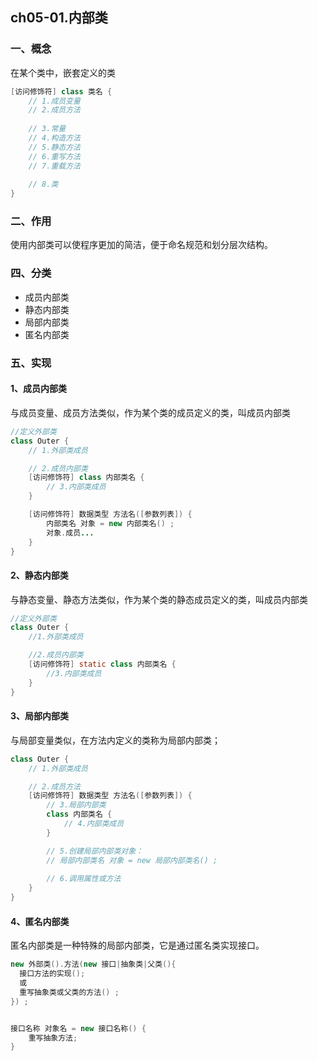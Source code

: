 ## ch05-01.内部类

### 一、概念

在某个类中，嵌套定义的类

```java
[访问修饰符] class 类名 {
    // 1.成员变量
    // 2.成员方法
    
    // 3.常量
    // 4.构造方法
    // 5.静态方法
    // 6.重写方法
    // 7.重载方法
    
    // 8.类
}
```



### 二、作用

使用内部类可以使程序更加的简洁，便于命名规范和划分层次结构。



### 四、分类

- 成员内部类
- 静态内部类
- 局部内部类
- 匿名内部类



### 五、实现

#### 1、成员内部类

与成员变量、成员方法类似，作为某个类的成员定义的类，叫成员内部类

```java
//定义外部类
class Outer {
    // 1.外部类成员

    // 2.成员内部类
    [访问修饰符] class 内部类名 {
        // 3.内部类成员
    }

    [访问修饰符] 数据类型 方法名([参数列表]) {
        内部类名 对象 = new 内部类名() ;
        对象.成员...
    }
}
```





#### 2、静态内部类

与静态变量、静态方法类似，作为某个类的静态成员定义的类，叫成员内部类

```java
//定义外部类
class Outer {
    //1.外部类成员

    //2.成员内部类
    [访问修饰符] static class 内部类名 {
        //3.内部类成员
    }
}
```





#### 3、局部内部类

与局部变量类似，在方法内定义的类称为局部内部类；

```java
class Outer {
    // 1.外部类成员

    // 2.成员方法
    [访问修饰符] 数据类型 方法名([参数列表]) {
        // 3.局部内部类
        class 内部类名 {
            // 4.内部类成员
        }

        // 5.创建局部内部类对象：
        // 局部内部类名 对象 = new 局部内部类名() ;
        
        // 6.调用属性或方法
    }
}
```





#### 4、匿名内部类

匿名内部类是一种特殊的局部内部类，它是通过匿名类实现接口。

```java
new 外部类().方法(new 接口|抽象类|父类(){
  接口方法的实现();
  或
  重写抽象类或父类的方法() ;
}) ;


接口名称 对象名 = new 接口名称() {
 	重写抽象方法; 
}
```

